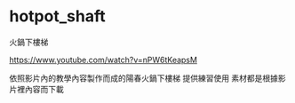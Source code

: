 # hotpot_shaft
火鍋下樓梯

https://www.youtube.com/watch?v=nPW6tKeapsM

依照影片內的教學內容製作而成的陽春火鍋下樓梯
提供練習使用
素材都是根據影片裡內容而下載
